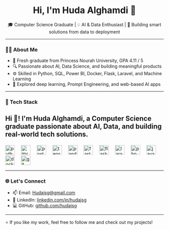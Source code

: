 <h1 align="center">Hi, I'm Huda Alghamdi 👋</h1>
<p align="center">
🎓 Computer Science Graduate | 💡 AI & Data Enthusiast | 🚀 Building smart solutions from data to deployment
</p>

---

### 👩‍💻 About Me
- 🧠 Fresh graduate from Princess Nourah University, GPA 4.11 / 5  
- 🔍 Passionate about AI, Data Science, and building meaningful products
- ⚙️ Skilled in Python, SQL, Power BI, Docker, Flask, Laravel, and Machine Learning
- 🧪 Explored deep learning, Prompt Engineering, and web-based AI apps


---

### 🚀 Tech Stack

<h2 align="left">Hi 👋! I'm Huda Alghamdi, a Computer Science graduate passionate about AI, Data, and building real-world tech solutions.</h2>

###


###

<div align="left">
  <img src="https://cdn.jsdelivr.net/gh/devicons/devicon/icons/python/python-original.svg" height="30" alt="python logo" />
  <img width="12" />
  <img src="https://cdn.jsdelivr.net/gh/devicons/devicon/icons/mysql/mysql-original.svg" height="30" alt="mysql logo" />
  <img width="12" />
  <img src="https://cdn.jsdelivr.net/gh/devicons/devicon/icons/postgresql/postgresql-original.svg" height="30" alt="postgresql logo" />
  <img width="12" />
  <img src="https://cdn.jsdelivr.net/gh/devicons/devicon/icons/tensorflow/tensorflow-original.svg" height="30" alt="tensorflow logo" />
  <img width="12" />
  <img src="https://cdn.jsdelivr.net/gh/devicons/devicon/icons/pandas/pandas-original.svg" height="30" alt="pandas logo" />
  <img width="12" />
  <img src="https://cdn.jsdelivr.net/gh/devicons/devicon/icons/fastapi/fastapi-original.svg" height="30" alt="fastapi logo" />
  <img width="12" />
  <img src="https://cdn.jsdelivr.net/gh/devicons/devicon/icons/flask/flask-original.svg" height="30" alt="flask logo" />
  <img width="12" />
  <img src="https://cdn.jsdelivr.net/gh/devicons/devicon/icons/laravel/laravel-plain.svg" height="30" alt="laravel logo" />
  <img width="12" />
  <img src="https://cdn.jsdelivr.net/gh/devicons/devicon/icons/php/php-original.svg" height="30" alt="php logo" />
  <img width="12" />
  <img src="https://cdn.jsdelivr.net/gh/devicons/devicon/icons/javascript/javascript-original.svg" height="30" alt="javascript logo" />
  <img width="12" />
  <img src="https://cdn.jsdelivr.net/gh/devicons/devicon/icons/docker/docker-original.svg" height="30" alt="docker logo" />
  <img width="12" />
  <img src="https://cdn.jsdelivr.net/gh/devicons/devicon/icons/git/git-original.svg" height="30" alt="git logo" />
</div>



---


### 🌐 Let's Connect
- 📫 Email: [Hudajsg@gmail.com](mailto:Hudajsg@gmail.com)  
- 💼 LinkedIn: [linkedin.com/in/hudajsg](https://linkedin.com/in/hudajsg)  
- 💻 GitHub: [github.com/hudajsg](https://github.com/hudajsg)

---

⭐ If you like my work, feel free to follow me and check out my projects!
